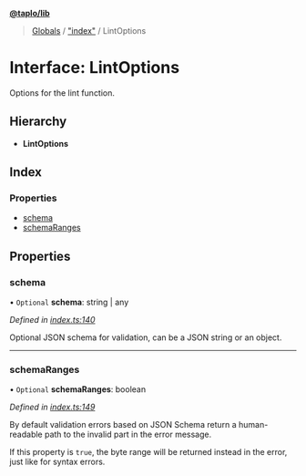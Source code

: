 **[@taplo/lib](../README.md)**

> [Globals](../globals.md) / ["index"](../modules/_index_.md) / LintOptions

# Interface: LintOptions

Options for the lint function.

## Hierarchy

* **LintOptions**

## Index

### Properties

* [schema](_index_.lintoptions.md#schema)
* [schemaRanges](_index_.lintoptions.md#schemaranges)

## Properties

### schema

• `Optional` **schema**: string \| any

*Defined in [index.ts:140](https://github.com/tamasfe/taplo/blob/b68fd29/node/lib/src/index.ts#L140)*

Optional JSON schema for validation, can be a JSON string or an object.

___

### schemaRanges

• `Optional` **schemaRanges**: boolean

*Defined in [index.ts:149](https://github.com/tamasfe/taplo/blob/b68fd29/node/lib/src/index.ts#L149)*

By default validation errors based on JSON Schema return a human-readable
path to the invalid part in the error message.

If this property is `true`, the byte range will be returned instead in the error,
just like for syntax errors.
